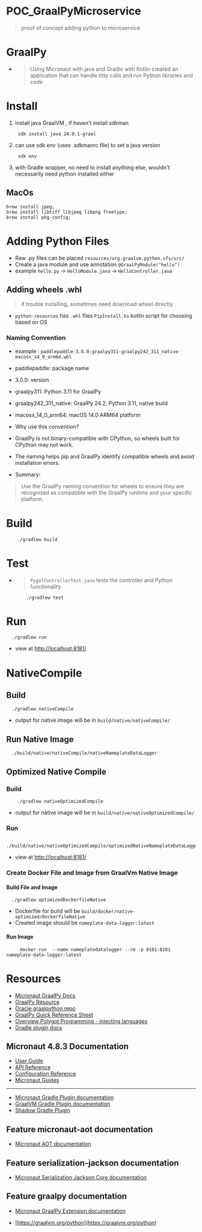 # POC_GraalPyMicroservice

> proof of concept adding python to microservice

# GraalPy

- > Using Micronaut with java and Gradle with Kotlin created an application that can handle http calls and
  > run Python libraries and code

# Install

1) install java GraalVM , if haven't install sdkman
   ```shell
    sdk install java 24.0.1-graal
   ```
2) can use sdk env (uses .sdkmanrc file) to set a java version
   ```shell
    sdk env
   ```
3) with Gradle wrapper, no need to install anything else, wouldn't necessarily need python installed either

## MacOs

```shell
brew install jpeg;
brew install libtiff libjpeg libpng freetype;
brew install pkg-config;
```

# Adding Python Files

- Raw .py files can be placed `resources/org.graalvm.python.vfs/src/`
- Create a java module and use annotation `@GraalPyModule("hello")`
- example `hello.py` -> `HelloModule.java` -> `HelloController.java`

## Adding wheels .whl

> if trouble installing, sometimes need download wheel directly

- `python-resources` has `.whl` files `PipInstall.ks` kotlin script for choosing based on OS

### Naming Convention

- example : `paddlepaddle-3.0.0-graalpy311-graalpy242_311_native-macosx_14_0_arm64.whl`

- paddlepaddle: package name
- 3.0.0: version
- graalpy311: Python 3.11 for GraalPy
- graalpy242_311_native: GraalPy 24.2, Python 3.11, native build
- macosx_14_0_arm64: macOS 14.0 ARM64 platform
- Why use this convention?
- GraalPy is not binary-compatible with CPython, so wheels built for CPython may not work.
- The naming helps pip and GraalPy identify compatible wheels and avoid installation errors.

- Summary:

> Use the GraalPy naming convention for wheels to ensure they are recognized as compatible with the GraalPy runtime and your specific platform.

# Build

```shell
    ./gradlew build
```

# Test

- > `PygalControllerTest.java` tests the controller and Python functionality

    ```shell
        ./gradlew test
    ```

# Run

  ```shell
    ./gradlew run
  ```

- view at [http://localhost:8181/ ](http://localhost:8181/ )

# NativeCompile

## Build

  ```shell
    ./gradlew nativeCompile
  ```

- output for native image will be in ```build/native/nativeCompile/```

## Run Native Image

  ```shell
    ./build/native/nativeCompile/nativeNameplateDataLogger
  ```

## Optimized Native Compile

### Build

```shell
    ./gradlew nativeOptimizedCompile
```

- output for native image will be in ```build/native/nativeOptimizedCompile/```

### Run

   ```shell
        ./build/native/nativeOptimizedCompile/optimizedNativeNameplateDataLogger
   ```

- view at [http://localhost:8181/ ](http://localhost:8181/ )

### Create Docker File and Image from GraalVm Native Image

#### Build File and Image

   ```shell
     ./gradlew optimizedDockerfileNative
   ```

- Dockerfile for build will be `build/docker/native-optimized/DockerfileNative`
- Created image should be `nameplate-data-logger:latest`

#### Run Image

   ```shell
        docker run  --name nameplatedatalogger --rm -p 8181:8181 nameplate-data-logger:latest
   ```

# Resources

- [Micronaut GraalPy Docs](https://micronaut-projects.github.io/micronaut-graal-languages/latest/guide/)
- [GraalPy Resource](https://www.graalvm.org/python/)
- [Oracle graalpython repo](https://github.com/oracle/graalpython?tab=readme-ov-file)
- [GraalPy Quick Reference Sheet](https://www.graalvm.org/uploads/quick-references/GraalPy_v1/quick-reference-graalpy-v1(eu_a4).pdf)
- [Overview Polygot Programming - injecting languages](https://www.graalvm.org/latest/reference-manual/polyglot-programming/)
- [Gradle plugin docs](https://github.com/oracle/graalpython/blob/master/docs/user/Embedding-Build-Tools.md#graalPy-gradle-plugin)

## Micronaut 4.8.3 Documentation

- [User Guide](https://docs.micronaut.io/4.8.3/guide/index.html)
- [API Reference](https://docs.micronaut.io/4.8.3/api/index.html)
- [Configuration Reference](https://docs.micronaut.io/4.8.3/guide/configurationreference.html)
- [Micronaut Guides](https://guides.micronaut.io/index.html)

---

- [Micronaut Gradle Plugin documentation](https://micronaut-projects.github.io/micronaut-gradle-plugin/latest/)
- [GraalVM Gradle Plugin documentation](https://graalvm.github.io/native-build-tools/latest/gradle-plugin.html)
- [Shadow Gradle Plugin](https://gradleup.com/shadow/)

## Feature micronaut-aot documentation

- [Micronaut AOT documentation](https://micronaut-projects.github.io/micronaut-aot/latest/guide/)

## Feature serialization-jackson documentation

- [Micronaut Serialization Jackson Core documentation](https://micronaut-projects.github.io/micronaut-serialization/latest/guide/)

## Feature graalpy documentation

- [Micronaut GraalPy Extension documentation](https://micronaut-projects.github.io/micronaut-graal-languages/latest/guide/)

- [https://graalvm.org/python](https://graalvm.org/python)



